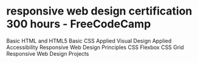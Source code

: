 # responsive web design certification 300 hours - FreeCodeCamp
Basic HTML and HTML5
Basic CSS
Applied Visual Design
Applied Accessibility
Responsive Web Design Principles
CSS Flexbox
CSS Grid
Responsive Web Design Projects
